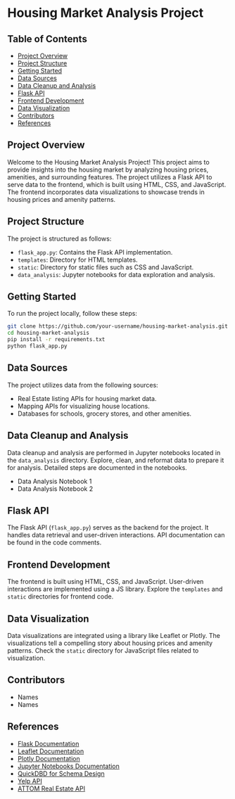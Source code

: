 # Housing Market Analysis Project

## Table of Contents
- [Project Overview](#project-overview)
- [Project Structure](#project-structure)
- [Getting Started](#getting-started)
- [Data Sources](#data-sources)
- [Data Cleanup and Analysis](#data-cleanup-and-analysis)
- [Flask API](#flask-api)
- [Frontend Development](#frontend-development)
- [Data Visualization](#data-visualization)
- [Contributors](#contributors)
- [References](#references)

## Project Overview
Welcome to the Housing Market Analysis Project! This project aims to provide insights into the housing market by analyzing housing prices, amenities, and surrounding features. The project utilizes a Flask API to serve data to the frontend, which is built using HTML, CSS, and JavaScript. The frontend incorporates data visualizations to showcase trends in housing prices and amenity patterns.

## Project Structure
The project is structured as follows:

- `flask_app.py`: Contains the Flask API implementation.
- `templates`: Directory for HTML templates.
- `static`: Directory for static files such as CSS and JavaScript.
- `data_analysis`: Jupyter notebooks for data exploration and analysis.

## Getting Started
To run the project locally, follow these steps:

```bash
git clone https://github.com/your-username/housing-market-analysis.git
cd housing-market-analysis
pip install -r requirements.txt
python flask_app.py
```

## Data Sources
The project utilizes data from the following sources:

- Real Estate listing APIs for housing market data.
- Mapping APIs for visualizing house locations.
- Databases for schools, grocery stores, and other amenities.

## Data Cleanup and Analysis
Data cleanup and analysis are performed in Jupyter notebooks located in the `data_analysis` directory. Explore, clean, and reformat data to prepare it for analysis. Detailed steps are documented in the notebooks.

- Data Analysis Notebook 1
- Data Analysis Notebook 2

## Flask API
The Flask API (`flask_app.py`) serves as the backend for the project. It handles data retrieval and user-driven interactions. API documentation can be found in the code comments.

## Frontend Development
The frontend is built using HTML, CSS, and JavaScript. User-driven interactions are implemented using a JS library. Explore the `templates` and `static` directories for frontend code.

## Data Visualization
Data visualizations are integrated using a library like Leaflet or Plotly. The visualizations tell a compelling story about housing prices and amenity patterns. Check the `static` directory for JavaScript files related to visualization.

## Contributors
- Names
- Names

## References
- [Flask Documentation](https://flask.palletsprojects.com/)
- [Leaflet Documentation](https://leafletjs.com/)
- [Plotly Documentation](https://plotly.com/)
- [Jupyter Notebooks Documentation](https://jupyter.org/)
- [QuickDBD for Schema Design](https://www.quickdatabasediagrams.com/)
- [Yelp API](https://www.yelp.com/developers/documentation/v3)
- [ATTOM Real Estate API](https://api.developer.attomdata.com/docs)
